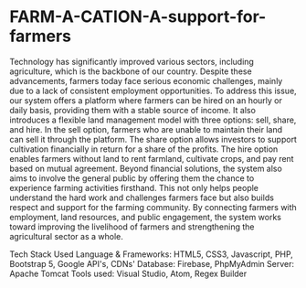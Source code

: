 # FARM-A-CATION-A-support-for-farmers
Technology has significantly improved various sectors, including agriculture, which is the backbone of our country. Despite these advancements, farmers today face serious economic challenges, mainly due to a lack of consistent employment opportunities. To address this issue, our system offers a platform where farmers can be hired on an hourly or daily basis, providing them with a stable source of income. It also introduces a flexible land management model with three options: sell, share, and hire. In the sell option, farmers who are unable to maintain their land can sell it through the platform. The share option allows investors to support cultivation financially in return for a share of the profits. The hire option enables farmers without land to rent farmland, cultivate crops, and pay rent based on mutual agreement. Beyond financial solutions, the system also aims to involve the general public by offering them the chance to experience farming activities firsthand. This not only helps people understand the hard work and challenges farmers face but also builds respect and support for the farming community. By connecting farmers with employment, land resources, and public engagement, the system works toward improving the livelihood of farmers and strengthening the agricultural sector as a whole.

Tech Stack Used 
Language & Frameworks: HTML5, CSS3, Javascript, PHP, Bootstrap 5, Google API's, CDNs'
Database: Firebase, PhpMyAdmin
Server: Apache Tomcat
Tools used: Visual Studio, Atom, Regex Builder
